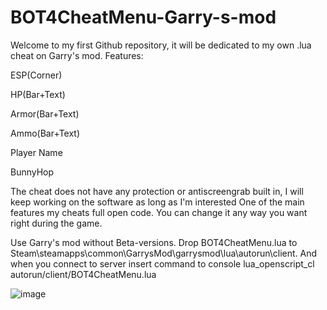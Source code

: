 # BOT4CheatMenu-Garry-s-mod
Welcome to my first Github repository, it will be dedicated to my own .lua cheat on Garry's mod. Features:
 
ESP(Corner)

HP(Bar+Text) 

Armor(Bar+Text) 

Ammo(Bar+Text)
 
Player Name 

BunnyHop 

The cheat does not have any protection or antiscreengrab built in, I will keep working on the software as long as I'm interested
One of the main features my cheats full open code. You can change it any way you want right during the game.

Use Garry's mod without Beta-versions. Drop BOT4CheatMenu.lua to Steam\steamapps\common\GarrysMod\garrysmod\lua\autorun\client. And when you connect to server insert command to console lua_openscript_cl autorun/client/BOT4CheatMenu.lua

![image](https://github.com/user-attachments/assets/5f2f6e08-2749-4a53-a135-342d72c0812d)
